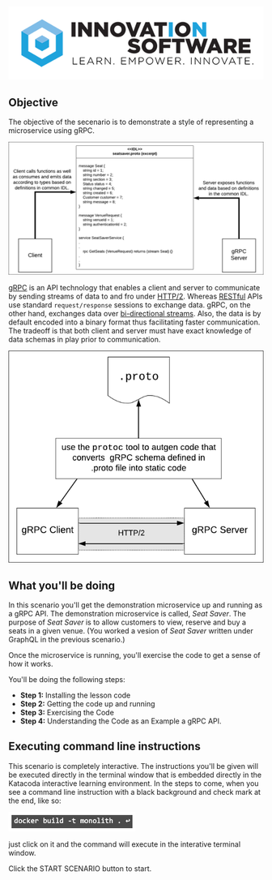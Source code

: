 ![logo](mstran-006/assets/logo-sm.png)

## Objective

The objective of the secenario is to demonstrate a style of representing a microservice using gRPC.

![Data Schema](mstran-006/assets/seats-idl.png)

[gRPC](https://grpc.io/) is an API technology that enables a client and server to communicate by sending streams of data to and fro under [HTTP/2](https://en.wikipedia.org/wiki/HTTP/2). Whereas [RESTful](https://restfulapi.net/) APIs use standard `request/response` sessions to exchange data. gRPC, on the other hand, exchanges data over [bi-directional streams](https://www.programmableweb.com/news/how-to-build-streaming-api-using-grpc/how-to/2020/02/21). Also, the data is by default encoded into a binary format thus facilitating faster communication. The tradeoff is that both client and server must have exact knowledge of data schemas in play prior to communication.

![Basic gRPC](mstran-006/assets/basic-grpc.png)

## What you'll be doing 

In this scenario you'll get the demonstration microservice up and running as a gRPC API. The demonstration microservice is called, *Seat Saver*. The purpose of *Seat Saver* is to allow customers to view, reserve and buy a seats in a given venue. (You worked a vesion of *Seat Saver* written under GraphQL in the previous scenario.)

Once the microservice is running, you'll exercise the code to get a sense of how it works.

You'll be doing the following steps:

* **Step 1:** Installing the lesson code
* **Step 2:** Getting the code up and running
* **Step 3:** Exercising the Code
* **Step 4:** Understanding the Code as an Example a gRPC API.

## Executing command line instructions 

This scenario is completely interactive. The instructions you'll be given will be executed directly in the terminal window that is embedded directly in the Katacoda interactive learning environment. In the steps to come, when you see a command line instruction with a black background and check mark at the end, like so:

![Katacoda command line](mstran-006/assets/command-01.png)

just click on it and the command will execute in the interative terminal window.

Click the START SCENARIO button to start.